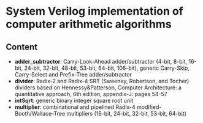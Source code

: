 # System Verilog implementation of computer arithmetic algorithms
## Content
* **adder_subtractor**: Carry-Look-Ahead adder/subtractor (4-bit, 8-bit, 16-bit, 24-bit, 32-bit,  48-bit, 53-bit, 64-bit, 106-bit), generic Carry-Skip, Carry-Select and Prefix-Tree adder/subtractor
* **divider**: Radix-2 and Radix-4 SRT (Sweeney, Robertson, and Tocher) dividers based on Hennessy&Patterson, Computer Architecture: a quantitative approach, 6th edition, appendix-J: pages 54-57
* **intSqrt**: generic binary integer square root unit
* **multiplier**: combinational and pipelined Radix-4 modified-Booth/Wallace-Tree multipliers (16-bit, 24-bit, 32-bit, 53-bit, 64-bit) 
